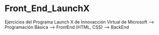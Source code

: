 # Front_End_LaunchX
Ejercicios del Programa Launch X de Innovacción Virtual de Microsoft
--> Programación Básica
--> FrontEnd (HTML, CSS)
--> BackEnd 
